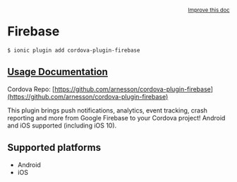 
<a style="float:right;font-size:12px;" href="http://github.com/driftyco/ionic-native/edit/master/src/@ionic-native/plugins/firebase/index.ts#L1">
  Improve this doc
</a>

# Firebase
<!-- end header block -->

```
$ ionic plugin add cordova-plugin-firebase
```

## [Usage Documentation](https://ionicframework.com/docs/v2/native/firebase/)

Cordova Repo: [https://github.com/arnesson/cordova-plugin-firebase](https://github.com/arnesson/cordova-plugin-firebase)

<!-- description -->
This plugin brings push notifications, analytics, event tracking, crash reporting and more from Google Firebase to your Cordova project! Android and iOS supported (including iOS 10).

<!-- @platforms tag -->
## Supported platforms

- Android
- iOS

<!-- @platforms tag end -->
<!-- end for prop in method.decorators[0].argumentInfo -->
<!-- end content block -->
<!-- end body block -->
